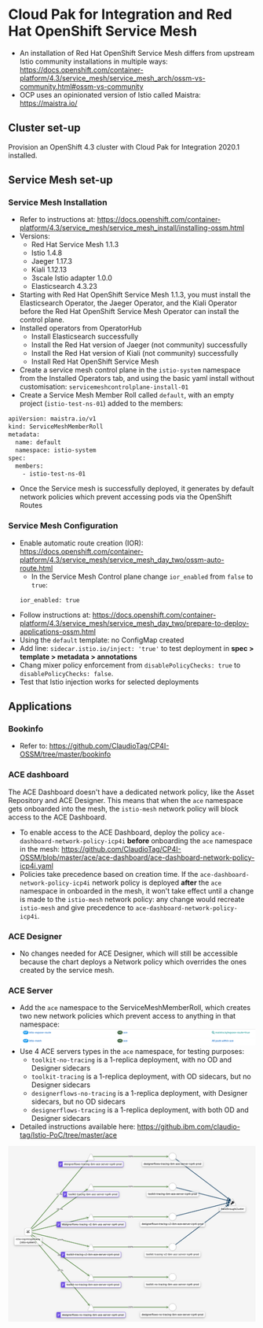 # Cloud Pak for Integration and Red Hat OpenShift Service Mesh

- An installation of Red Hat OpenShift Service Mesh differs from upstream Istio community installations in multiple ways: https://docs.openshift.com/container-platform/4.3/service_mesh/service_mesh_arch/ossm-vs-community.html#ossm-vs-community
- OCP uses an opinionated version of Istio called Maistra: https://maistra.io/

## Cluster set-up

Provision an OpenShift 4.3 cluster with Cloud Pak for Integration 2020.1 installed.

## Service Mesh set-up

### Service Mesh Installation
- Refer to instructions at: https://docs.openshift.com/container-platform/4.3/service_mesh/service_mesh_install/installing-ossm.html
- Versions:
  - Red Hat Service Mesh 1.1.3
  - Istio 1.4.8
  - Jaeger 1.17.3
  - Kiali 1.12.13
  - 3scale Istio adapter 1.0.0
  - Elasticsearch 4.3.23
- Starting with Red Hat OpenShift Service Mesh 1.1.3, you must install the Elasticsearch Operator, the Jaeger Operator, and the Kiali Operator before the Red Hat OpenShift Service Mesh Operator can install the control plane.
- Installed operators from OperatorHub
  - Install Elasticsearch successfully
  - Install the Red Hat version of Jaeger (not community) successfully
  - Install the Red Hat version of Kiali (not community) successfully
  - Install Red Hat OpenShift Service Mesh
- Create a service mesh control plane in the `istio-system` namespace from the Installed Operators tab, and using the basic yaml install without customisation: `servicemeshcontrolplane-install-01`
- Create a Service Mesh Member Roll called `default`, with an empty project (`istio-test-ns-01`) added to the members:
```
apiVersion: maistra.io/v1
kind: ServiceMeshMemberRoll
metadata:
  name: default
  namespace: istio-system
spec:
  members:
    - istio-test-ns-01
```
- Once the Service mesh is successfully deployed, it generates by default network policies which prevent accessing pods via the OpenShift Routes

### Service Mesh Configuration
- Enable automatic route creation (IOR): https://docs.openshift.com/container-platform/4.3/service_mesh/service_mesh_day_two/ossm-auto-route.html
  - In the Service Mesh Control plane change `ior_enabled` from `false` to `true`:
  ```
  ior_enabled: true
  ```
- Follow instructions at: https://docs.openshift.com/container-platform/4.3/service_mesh/service_mesh_day_two/prepare-to-deploy-applications-ossm.html
- Using the `default` template: no ConfigMap created
- Add line: `sidecar.istio.io/inject: 'true'` to test deployment in **spec > template > metadata > annotations**
- Chang mixer policy enforcement from `disablePolicyChecks: true`  to `disablePolicyChecks: false`.
- Test that Istio injection works for selected deployments

## Applications

### Bookinfo
- Refer to: https://github.com/ClaudioTag/CP4I-OSSM/tree/master/bookinfo

### ACE dashboard
The ACE Dashboard doesn't have a dedicated network policy, like the Asset Repository and ACE Designer. This means that when the `ace` namespace gets onboarded into the mesh, the `istio-mesh` network policy will block access to the ACE Dashboard.
- To enable access to the ACE Dashboard, deploy the policy `ace-dashboard-network-policy-icp4i` **before** onboarding the `ace` namespace in the mesh: https://github.com/ClaudioTag/CP4I-OSSM/blob/master/ace/ace-dashboard/ace-dashboard-network-policy-icp4i.yaml
- Policies take precedence based on creation time. If the `ace-dashboard-network-policy-icp4i` network policy is deployed **after** the `ace` namespace in onboarded in the mesh, it won't take effect until a change is made to the `istio-mesh` network policy: any change would recreate `istio-mesh` and give precedence to `ace-dashboard-network-policy-icp4i`.

### ACE Designer
- No changes needed for ACE Designer, which will still be accessible because the chart deploys a Network policy which overrides the ones created by the service mesh.

### ACE Server
- Add the `ace` namespace to the ServiceMeshMemberRoll, which creates two new network policies which prevent access to anything in that namespace:
![Istio netowrk policies](https://github.com/ClaudioTag/CP4I-OSSM/blob/master/images/Istio-network-policies.png)
- Use 4 ACE servers types in the `ace` namespace, for testing purposes:
  - `toolkit-no-tracing` is a 1-replica deployment, with no OD and Designer sidecars
  - `toolkit-tracing` is a 1-replica deployment, with OD sidecars, but no Designer sidecars
  - `designerflows-no-tracing` is a 1-replica deployment, with Designer sidecars, but no OD sidecars
  - `designerflows-tracing` is a 1-replica deployment, with both OD and Designer sidecars
- Detailed instructions available here: https://github.ibm.com/claudio-tag/Istio-PoC/tree/master/ace

![working-configuration](https://github.com/ClaudioTag/CP4I-OSSM/blob/master/images/working-configuration-kiali.png)
